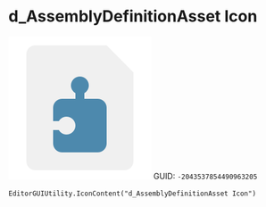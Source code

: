 # d_AssemblyDefinitionAsset Icon
![](/img/d_AssemblyDefinitionAsset%20Icon.png)
GUID: `-2043537854490963205`
```
EditorGUIUtility.IconContent("d_AssemblyDefinitionAsset Icon")
```
